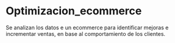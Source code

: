 # Optimizacion_ecommerce
Se analizan los datos e un ecommerce para identificar mejoras e incrementar ventas, en base al comportamiento de los clientes.

